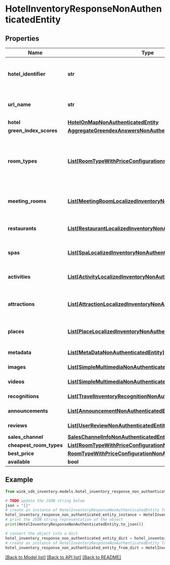 # HotelInventoryResponseNonAuthenticatedEntity


## Properties

Name | Type | Description | Notes
------------ | ------------- | ------------- | -------------
**hotel_identifier** | **str** | Unique property identifier to retrieve inventory for. | [optional] 
**url_name** | **str** | Unique url-friendly record identifier of property. | [optional] 
**hotel** | [**HotelOnMapNonAuthenticatedEntity**](HotelOnMapNonAuthenticatedEntity.md) |  | [optional] 
**green_index_scores** | [**AggregateGreendexAnswersNonAuthenticatedEntity**](AggregateGreendexAnswersNonAuthenticatedEntity.md) |  | [optional] 
**room_types** | [**List[RoomTypeWithPriceConfigurationsNonAuthenticatedEntity]**](RoomTypeWithPriceConfigurationsNonAuthenticatedEntity.md) | List of room types with price configurations based on the itinerary that was passed on the user session. | [optional] 
**meeting_rooms** | [**List[MeetingRoomLocalizedInventoryNonAuthenticatedEntity]**](MeetingRoomLocalizedInventoryNonAuthenticatedEntity.md) | List of property meeting rooms on and off the premises. | [optional] 
**restaurants** | [**List[RestaurantLocalizedInventoryNonAuthenticatedEntity]**](RestaurantLocalizedInventoryNonAuthenticatedEntity.md) | List of property restaurants on and off the premises. | [optional] 
**spas** | [**List[SpaLocalizedInventoryNonAuthenticatedEntity]**](SpaLocalizedInventoryNonAuthenticatedEntity.md) | List of property spas on and off the premises. | [optional] 
**activities** | [**List[ActivityLocalizedInventoryNonAuthenticatedEntity]**](ActivityLocalizedInventoryNonAuthenticatedEntity.md) | List of property activities on and off the premises. | [optional] 
**attractions** | [**List[AttractionLocalizedInventoryNonAuthenticatedEntity]**](AttractionLocalizedInventoryNonAuthenticatedEntity.md) | List of property attractions on and off the premises. | [optional] 
**places** | [**List[PlaceLocalizedInventoryNonAuthenticatedEntity]**](PlaceLocalizedInventoryNonAuthenticatedEntity.md) | List of property places on and off the premises. | [optional] 
**metadata** | [**List[MetaDataNonAuthenticatedEntity]**](MetaDataNonAuthenticatedEntity.md) | List of property meta data. | [optional] 
**images** | [**List[SimpleMultimediaNonAuthenticatedEntity]**](SimpleMultimediaNonAuthenticatedEntity.md) | List of property images | [optional] 
**videos** | [**List[SimpleMultimediaNonAuthenticatedEntity]**](SimpleMultimediaNonAuthenticatedEntity.md) | List of property videos | [optional] 
**recognitions** | [**List[TravelInventoryRecognitionNonAuthenticatedEntity]**](TravelInventoryRecognitionNonAuthenticatedEntity.md) | List of property recognitions | [optional] 
**announcements** | [**List[AnnouncementNonAuthenticatedEntity]**](AnnouncementNonAuthenticatedEntity.md) | List of property announcements | [optional] 
**reviews** | [**List[UserReviewNonAuthenticatedEntity]**](UserReviewNonAuthenticatedEntity.md) | List of property reviews | [optional] 
**sales_channel** | [**SalesChannelInfoNonAuthenticatedEntity**](SalesChannelInfoNonAuthenticatedEntity.md) |  | [optional] 
**cheapest_room_types** | [**List[RoomTypeWithPriceConfigurationNonAuthenticatedEntity]**](RoomTypeWithPriceConfigurationNonAuthenticatedEntity.md) |  | [optional] 
**best_price** | [**RoomTypeWithPriceConfigurationNonAuthenticatedEntity**](RoomTypeWithPriceConfigurationNonAuthenticatedEntity.md) |  | [optional] 
**available** | **bool** |  | [optional] 

## Example

```python
from wink_sdk_inventory.models.hotel_inventory_response_non_authenticated_entity import HotelInventoryResponseNonAuthenticatedEntity

# TODO update the JSON string below
json = "{}"
# create an instance of HotelInventoryResponseNonAuthenticatedEntity from a JSON string
hotel_inventory_response_non_authenticated_entity_instance = HotelInventoryResponseNonAuthenticatedEntity.from_json(json)
# print the JSON string representation of the object
print(HotelInventoryResponseNonAuthenticatedEntity.to_json())

# convert the object into a dict
hotel_inventory_response_non_authenticated_entity_dict = hotel_inventory_response_non_authenticated_entity_instance.to_dict()
# create an instance of HotelInventoryResponseNonAuthenticatedEntity from a dict
hotel_inventory_response_non_authenticated_entity_from_dict = HotelInventoryResponseNonAuthenticatedEntity.from_dict(hotel_inventory_response_non_authenticated_entity_dict)
```
[[Back to Model list]](../README.md#documentation-for-models) [[Back to API list]](../README.md#documentation-for-api-endpoints) [[Back to README]](../README.md)


